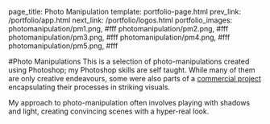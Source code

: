 page_title: Photo Manipulation
template: portfolio-page.html
prev_link: /portfolio/app.html
next_link: /portfolio/logos.html
portfolio_images: photomanipulation/pm1.png, #fff
    photomanipulation/pm2.png, #fff
    photomanipulation/pm3.png, #fff
    photomanipulation/pm4.png, #fff
    photomanipulation/pm5.png, #fff
    
    
#Photo Manipulations
This is a selection of photo-manipulations created using Photoshop; my Photoshop skills are self taught. 
While many of them are only creative endeavours, some were also parts of a [commercial project](/portfolio/waterbysun.html) encapsulating their processes
in striking visuals.

My approach to photo-manipulation often involves playing with shadows and light, creating convincing scenes with a hyper-real look.